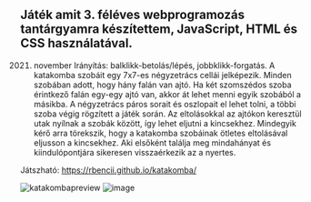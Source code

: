 ## Játék amit 3. féléves webprogramozás tantárgyamra készítettem, JavaScript, HTML és CSS használatával.
2021. november
Irányítás: balklikk-betolás/lépés, jobbklikk-forgatás.
A katakomba szobáit egy 7x7-es négyzetrács cellái jelképezik. Minden szobában adott, hogy hány falán van ajtó. Ha két szomszédos szoba érintkező falán egy-egy ajtó van, akkor át lehet menni egyik szobából a másikba. A négyzetrács páros sorait és oszlopait el lehet tolni, a többi szoba végig rögzített a játék során. Az eltolásokkal az ajtókon keresztül utak nyílnak a szobák között, így lehet eljutni a kincsekhez. Mindegyik kérő arra törekszik, hogy a katakomba szobáinak ötletes eltolásával eljusson a kincsekhez. Aki elsőként találja meg mindahányat és kiindulópontjára sikeresen visszaérkezik az a nyertes. 

Játszható: https://rbencii.github.io/katakomba/

![katakombapreview](https://user-images.githubusercontent.com/83843622/194319134-b3b6f808-5a21-4d2d-8b26-9f99c900854e.gif)
![image](https://user-images.githubusercontent.com/83843622/194311162-7c18850d-409f-4949-b3d6-18660e4c8b2c.png)
